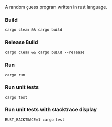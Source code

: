 A random guess program written in rust language.

### Build
`cargo clean && cargo build`

### Release Build
`cargo clean && cargo build --release`

### Run
`cargo run`

### Run unit tests
`cargo test`

### Run unit tests with stacktrace display
`RUST_BACKTRACE=1 cargo test`

